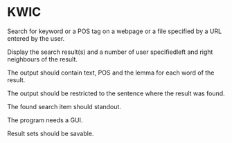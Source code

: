 # KWIC

Search for keyword or a POS tag on a webpage or a file specified by a URL entered by the user.

Display the search result(s) and a number of user specifiedleft and right neighbours of the result.

The output should contain text, POS and the lemma for 
each word of the result.

The output should be restricted to the sentence where 
the result was found.

The found search item should standout.

The program needs a GUI.

Result sets should be savable.

